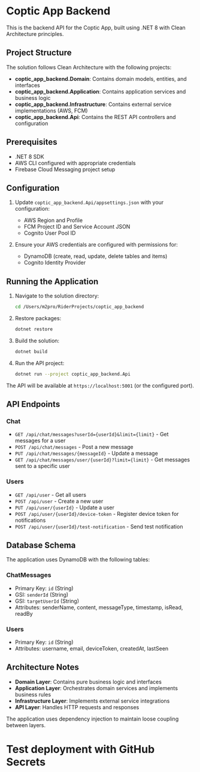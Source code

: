 # Coptic App Backend

This is the backend API for the Coptic App, built using .NET 8 with Clean Architecture principles.

## Project Structure

The solution follows Clean Architecture with the following projects:

- **coptic_app_backend.Domain**: Contains domain models, entities, and interfaces
- **coptic_app_backend.Application**: Contains application services and business logic
- **coptic_app_backend.Infrastructure**: Contains external service implementations (AWS, FCM)
- **coptic_app_backend.Api**: Contains the REST API controllers and configuration

## Prerequisites

- .NET 8 SDK
- AWS CLI configured with appropriate credentials
- Firebase Cloud Messaging project setup

## Configuration

1. Update `coptic_app_backend.Api/appsettings.json` with your configuration:
   - AWS Region and Profile
   - FCM Project ID and Service Account JSON
   - Cognito User Pool ID

2. Ensure your AWS credentials are configured with permissions for:
   - DynamoDB (create, read, update, delete tables and items)
   - Cognito Identity Provider

## Running the Application

1. Navigate to the solution directory:
   ```bash
   cd /Users/m2pro/RiderProjects/coptic_app_backend
   ```

2. Restore packages:
   ```bash
   dotnet restore
   ```

3. Build the solution:
   ```bash
   dotnet build
   ```

4. Run the API project:
   ```bash
   dotnet run --project coptic_app_backend.Api
   ```

The API will be available at `https://localhost:5001` (or the configured port).

## API Endpoints

### Chat
- `GET /api/chat/messages?userId={userId}&limit={limit}` - Get messages for a user
- `POST /api/chat/messages` - Post a new message
- `PUT /api/chat/messages/{messageId}` - Update a message
- `GET /api/chat/messages/user/{userId}?limit={limit}` - Get messages sent to a specific user

### Users
- `GET /api/user` - Get all users
- `POST /api/user` - Create a new user
- `PUT /api/user/{userId}` - Update a user
- `POST /api/user/{userId}/device-token` - Register device token for notifications
- `POST /api/user/{userId}/test-notification` - Send test notification

## Database Schema

The application uses DynamoDB with the following tables:

### ChatMessages
- Primary Key: `id` (String)
- GSI: `senderId` (String)
- GSI: `targetUserId` (String)
- Attributes: senderName, content, messageType, timestamp, isRead, readBy

### Users
- Primary Key: `id` (String)
- Attributes: username, email, deviceToken, createdAt, lastSeen

## Architecture Notes

- **Domain Layer**: Contains pure business logic and interfaces
- **Application Layer**: Orchestrates domain services and implements business rules
- **Infrastructure Layer**: Implements external service integrations
- **API Layer**: Handles HTTP requests and responses

The application uses dependency injection to maintain loose coupling between layers.
# Test deployment with GitHub Secrets

